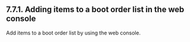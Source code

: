 ## 7.7.1. Adding items to a boot order list in the web console

Add items to a boot order list by using the web console.

